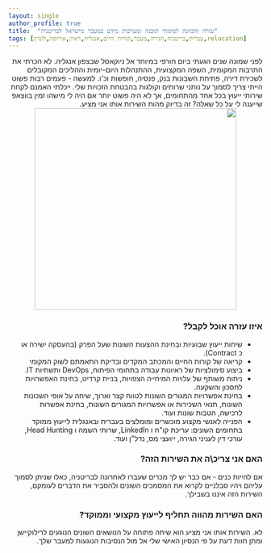 ```yaml
---
layout: single
author_profile: true
title:  "עזרה והכוונה למומחי תוכנה ומערכות מידע במעבר מישראל לבריטניה"
tags: [עברית,בריטניה,הגירה,מעבר,קורות חיים,אנגלית,ראיון,אירופה,לונדון,relocation]
---
```


<div dir="rtl" lang="he">
לפני שמונה שנים הגעתי ביום חורפי במיוחד אל ניוקאסל שבצפון אנגליה. לא הכרתי את התרבות המקומית, השפה המקצועית, ההתנהלות היום-יומית וההליכים המקובלים לשכירת דירה, פתיחת חשבונות בנק, פנסיה, חופשות וכ'ו.
למעשה - פעמים רבות פשוט הייתי צריך לסמוך על נותני שרותים וקולגות בהבטחת הזכויות שלי. ייכלתי האמנם לקחת שירותי ייעוץ בכל אחד מהתחומים, אך לא היה פשוט יותר אם היה לי מישהו זמין בווצאפ שייענה לי על כל שאלה? זה בדיוק מהות השירות אותו אני מציע.


<center><img src="/assets/images/Flags/1920px-Flag_of_the_United_Kingdom.svg.png" width="400"></center>


<h3>
  איזו עזרה אוכל לקבל?
  </h3>
<ul>
<li>
שיחות ייעוץ שבועיות ובחינת ההצעות השונות שעל הפרק (בהעסקה ישירה או כ  Contract).
</li><li>
קריאה של קורות החיים והמכתב המקדים ובדיקת התאמתם לשוק המקומי
</li><li>
ביצוע סימולציות של ראיונות עבודה בתחומי הפיתוח, DevOps ותשתיות IT.
</li><li>
ניתוח משותף של עלויות המיחייה הצפויות, בניית קרדיט, בחינת האפשרויות לחסכון והשקעה.
</li><li>
בחינת אפשרויות המגורים השונות לטווח קצר וארוך, שיחה על אופי השכונות השונות, תנאי השכירות או אפשרויות המגורים השונות, בחינת אפשרות לרכישה, הטבות שונות ועוד.
</li><li>
הפנייה לאנשי מקצוע מוכשרים ומומלצים בעברית ובאנגלית לייעוץ ממוקד בתחומים השונים: עריכת קו"ח ו LinkedIn, שרותי השמה ו Head Hunting, עורכי דין לעניני הגירה, ייועצי מס, נדל"ן ועוד.
</li></ul>

<h3>
  האם אני צריכ\ה את השירות הזה?
 </h3>
אם להייות כנים - אם כבר יש לך מכרים שעברו לאחרונה לבריטניה, כאלו שניתן לסמוך עליהם ויהיו סבלניים לקרוא את המסמכים השונים ולהסביר את הדברים לעומקם, השירות הזה איננו בשבילך.

<h3>
  האם השירות מהווה תחליף לייעוץ מקצועי וממוקד?
</h3>
לא. השירות אותו אני מציע הוא שיחה פתוחה על הנושאים השונים הנוגעים לרילוקיישן ומתן חוות דעת על פי הנסיון האישי שלי אל מול הנסיבות הנוגעות למעבר שלך.
